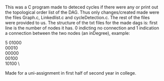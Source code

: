 This was a C program made to deteced cycles if there were any or print out the topological order list of the DAG. Thus only changes/created made were the files Graph.c, Linkedlist.c and cycleDetection.c.
The rest of the files were provided to us. The structure of the txt files for the made dags is: first line is the number of nodes it has. 0 indicting no connection and 1 indication a connection between the two nodes (an inDegree), example:

5
01000 \
00010 \
00000 \
00100 \
10100 \



Made for a uni-assignment in first half of second year in college.
